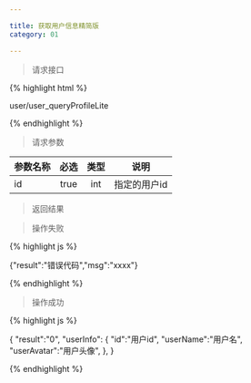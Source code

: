 ```yaml
---

title: 获取用户信息精简版
category: 01

---
```


> 请求接口

{% highlight html %}

user/user_queryProfileLite

{% endhighlight %}

> 请求参数

|参数名称				|必选		|类型		| 说明									
|-----------------------|:---------:|:---------:|--------------------------------------------
|id						|true		|int		|指定的用户id				

> 返回结果

> 操作失败

{% highlight js %}

{"result":"错误代码","msg":"xxxx"}

{% endhighlight %}

> 操作成功

{% highlight js %}

{
	"result":"0",
	"userInfo":
	{
		"id":"用户id",
		"userName":"用户名",
		"userAvatar":"用户头像",
	},
}

{% endhighlight %}
